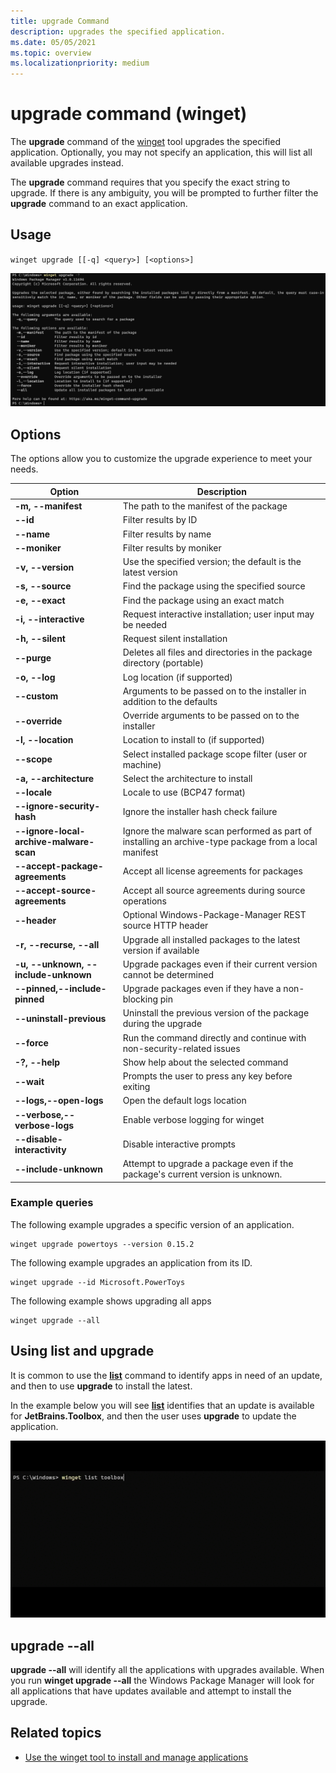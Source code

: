 ```yaml
---
title: upgrade Command
description: upgrades the specified application.
ms.date: 05/05/2021
ms.topic: overview
ms.localizationpriority: medium
---
```


# upgrade command (winget)

The **upgrade** command of the [winget](index.md) tool upgrades the specified application. Optionally, you may not specify an application, this will list all available upgrades instead.

The **upgrade** command requires that you specify the exact string to upgrade. If there is any ambiguity, you will be prompted to further filter the **upgrade** command to  an exact application.

## Usage

`winget upgrade [[-q] <query>] [<options>]`

![upgrade command](images/upgrade.png)

## Options

The options allow you to customize the upgrade experience to meet your needs.

| Option | Description |
|-------------|-------------|  
| **-m, --manifest**                   | The path to the manifest of the package                                                                                    |
| **--id**                             | Filter results by ID                                                                                                       |
| **--name**                           | Filter results by name                                                                                                     |
| **--moniker**                        | Filter results by moniker                                                                                                  |
| **-v, --version**                    | Use the specified version; the default is the latest version                                                               |
| **-s, --source**                     | Find the package using the specified source                                                                                |
| **-e, --exact**                      | Find the package using an exact match                                                                                      |
| **-i, --interactive**                | Request interactive installation; user input may be needed                                                                 |
| **-h, --silent**                    | Request silent installation                                                                                                |
| **--purge**                          | Deletes all files and directories in the package directory (portable)                                                      |
| **-o, --log**                        | Log location (if supported)                                                                                                |
| **--custom**                         | Arguments to be passed on to the installer in addition to the defaults                                                     |
| **--override**                       | Override arguments to be passed on to the installer                                                                        |
| **-l, --location**                   | Location to install to (if supported)                                                                                      |
| **--scope**                          | Select installed package scope filter (user or machine)                                                                     |
| **-a, --architecture**                | Select the architecture to install                                                                                         |
| **--locale**                         | Locale to use (BCP47 format)                                                                                               |
| **--ignore-security-hash**            | Ignore the installer hash check failure                                                                                    |
| **--ignore-local-archive-malware-scan** | Ignore the malware scan performed as part of installing an archive-type package from a local manifest                    |
| **--accept-package-agreements**       | Accept all license agreements for packages                                                                                  |
| **--accept-source-agreements**        | Accept all source agreements during source operations                                                                       |
| **--header**                          | Optional Windows-Package-Manager REST source HTTP header                                                                   |
| **-r, --recurse, --all**             | Upgrade all installed packages to the latest version if available                                                          |
| **-u, --unknown, --include-unknown** | Upgrade packages even if their current version cannot be determined                                                         |
| **--pinned,--include-pinned**        | Upgrade packages even if they have a non-blocking pin                                                                      |
| **--uninstall-previous**             | Uninstall the previous version of the package during the upgrade                                                            |
| **--force**                          | Run the command directly and continue with non-security-related issues                                                     |
| **-?, --help**                       | Show help about the selected command                                                                                        |
| **--wait**                           | Prompts the user to press any key before exiting                                                                            |
| **--logs,--open-logs**               | Open the default logs location                                                                                             |
| **--verbose,--verbose-logs**         | Enable verbose logging for winget                                                                                          |
| **--disable-interactivity**          | Disable interactive prompts                                                                                                |
| **--include-unknown** | Attempt to upgrade a package even if the package's current version is unknown. | 
### Example queries

The following example upgrades a specific version of an application.

```CMD
winget upgrade powertoys --version 0.15.2
```

The following example upgrades an application from its ID.

```CMD
winget upgrade --id Microsoft.PowerToys
```

The following example shows upgrading all apps

```CMD
winget upgrade --all
```

## Using **list** and **upgrade**

It is common to use the [**list**](list.md) command to identify apps in need of an update, and then to use **upgrade** to install the latest.

In the example below you will see [**list**](list.md) identifies that an update is available for **JetBrains.Toolbox**, and then the user uses **upgrade** to update the application.

![upgrade command usage](images/upgrade.gif)

## **upgrade** --all

**upgrade --all** will identify all the applications with upgrades available. When you run **winget upgrade --all** the Windows Package Manager will look for all applications that have updates available and attempt to install the upgrade.

## Related topics

* [Use the winget tool to install and manage applications](index.md)
